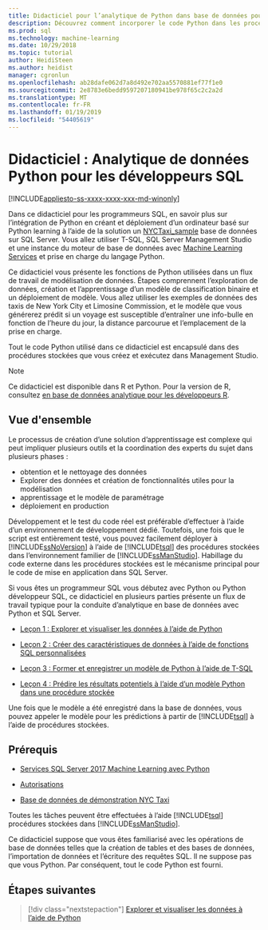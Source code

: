 ```yaml
---
title: Didacticiel pour l’analytique de Python dans base de données pour les développeurs SQL - SQL Server Machine Learning
description: Découvrez comment incorporer le code Python dans les procédures stockées SQL Server et des fonctions T-SQL.
ms.prod: sql
ms.technology: machine-learning
ms.date: 10/29/2018
ms.topic: tutorial
author: HeidiSteen
ms.author: heidist
manager: cgronlun
ms.openlocfilehash: ab28dafe062d7a8d492e702aa5570881ef77f1e0
ms.sourcegitcommit: 2e8783e6bedd9597207180941be978f65c2c2a2d
ms.translationtype: MT
ms.contentlocale: fr-FR
ms.lasthandoff: 01/19/2019
ms.locfileid: "54405619"
---
```

# <a name="tutorial-python-data-analytics-for-sql-developers"></a>Didacticiel : Analytique de données Python pour les développeurs SQL
[!INCLUDE[appliesto-ss-xxxx-xxxx-xxx-md-winonly](../../includes/appliesto-ss-xxxx-xxxx-xxx-md-winonly.md)]

Dans ce didacticiel pour les programmeurs SQL, en savoir plus sur l’intégration de Python en créant et déploiement d’un ordinateur basé sur Python learning à l’aide de la solution un [NYCTaxi_sample](demo-data-nyctaxi-in-sql.md) base de données sur SQL Server. Vous allez utiliser T-SQL, SQL Server Management Studio et une instance du moteur de base de données avec [Machine Learning Services](../install/sql-machine-learning-services-windows-install.md) et prise en charge du langage Python.

Ce didacticiel vous présente les fonctions de Python utilisées dans un flux de travail de modélisation de données. Étapes comprennent l’exploration de données, création et l’apprentissage d’un modèle de classification binaire et un déploiement de modèle. Vous allez utiliser les exemples de données des taxis de New York City et Limosine Commission, et le modèle que vous générerez prédit si un voyage est susceptible d’entraîner une info-bulle en fonction de l’heure du jour, la distance parcourue et l’emplacement de la prise en charge. 

Tout le code Python utilisé dans ce didacticiel est encapsulé dans des procédures stockées que vous créez et exécutez dans Management Studio.

> [!NOTE]
> Ce didacticiel est disponible dans R et Python. Pour la version de R, consultez [en base de données analytique pour les développeurs R](sqldev-in-database-r-for-sql-developers.md).

## <a name="overview"></a>Vue d'ensemble

Le processus de création d’une solution d’apprentissage est complexe qui peut impliquer plusieurs outils et la coordination des experts du sujet dans plusieurs phases :

+ obtention et le nettoyage des données
+ Explorer des données et création de fonctionnalités utiles pour la modélisation
+ apprentissage et le modèle de paramétrage
+ déploiement en production

Développement et le test du code réel est préférable d’effectuer à l’aide d’un environnement de développement dédié. Toutefois, une fois que le script est entièrement testé, vous pouvez facilement déployer à [!INCLUDE[ssNoVersion](../../includes/ssnoversion-md.md)] à l’aide de [!INCLUDE[tsql](../../includes/tsql-md.md)] des procédures stockées dans l’environnement familier de [!INCLUDE[ssManStudio](../../includes/ssmanstudio-md.md)]. Habillage du code externe dans les procédures stockées est le mécanisme principal pour le code de mise en application dans SQL Server.

Si vous êtes un programmeur SQL vous débutez avec Python ou Python développeur SQL, ce didacticiel en plusieurs parties présente un flux de travail typique pour la conduite d’analytique en base de données avec Python et SQL Server. 

+ [Leçon 1 : Explorer et visualiser les données à l’aide de Python](sqldev-py3-explore-and-visualize-the-data.md)

+ [Leçon 2 : Créer des caractéristiques de données à l’aide de fonctions SQL personnalisées](sqldev-py4-create-data-features-using-t-sql.md)

+ [Leçon 3 : Former et enregistrer un modèle de Python à l’aide de T-SQL](sqldev-py5-train-and-save-a-model-using-t-sql.md)

+ [Leçon 4 : Prédire les résultats potentiels à l’aide d’un modèle Python dans une procédure stockée](sqldev-py6-operationalize-the-model.md)

Une fois que le modèle a été enregistré dans la base de données, vous pouvez appeler le modèle pour les prédictions à partir de [!INCLUDE[tsql](../../includes/tsql-md.md)] à l’aide de procédures stockées.

## <a name="prerequisites"></a>Prérequis

+ [Services SQL Server 2017 Machine Learning avec Python](../install/sql-machine-learning-services-windows-install.md#verify-installation)

+ [Autorisations](../security/user-permission.md)

+ [Base de données de démonstration NYC Taxi](demo-data-nyctaxi-in-sql.md)

Toutes les tâches peuvent être effectuées à l’aide [!INCLUDE[tsql](../../includes/tsql-md.md)] procédures stockées dans [!INCLUDE[ssManStudio](../../includes/ssmanstudio-md.md)].

Ce didacticiel suppose que vous êtes familiarisé avec les opérations de base de données telles que la création de tables et des bases de données, l’importation de données et l’écriture des requêtes SQL. Il ne suppose pas que vous Python. Par conséquent, tout le code Python est fourni. 

## <a name="next-steps"></a>Étapes suivantes

> [!div class="nextstepaction"]
> [Explorer et visualiser les données à l’aide de Python](sqldev-py3-explore-and-visualize-the-data.md)
